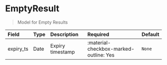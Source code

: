 [comment]: # (AUTOGENERATED MARKDOWN CONTENT. UPDATES TO ODM DOCUMENTATION SHOULD BE DONE THROUGH ASSEMBLYLINE-BASE REPO!)
# EmptyResult
> Model for Empty Results

| Field | Type | Description | Required | Default |
| :--- | :--- | :--- | :--- | :--- |
| expiry_ts | Date | Expiry timestamp | :material-checkbox-marked-outline: Yes | `None` |


